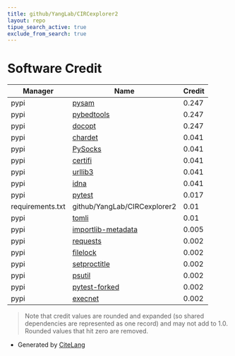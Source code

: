 ```yaml
---
title: github/YangLab/CIRCexplorer2
layout: repo
tipue_search_active: true
exclude_from_search: true
---
```

# Software Credit

|Manager|Name|Credit|
|-------|----|------|
|pypi|[pysam](https://github.com/pysam-developers/pysam)|0.247|
|pypi|[pybedtools](https://github.com/daler/pybedtools)|0.247|
|pypi|[docopt](http://docopt.org)|0.247|
|pypi|[chardet](https://github.com/chardet/chardet)|0.041|
|pypi|[PySocks](https://github.com/Anorov/PySocks)|0.041|
|pypi|[certifi](https://certifiio.readthedocs.io/en/latest/)|0.041|
|pypi|[urllib3](https://urllib3.readthedocs.io/)|0.041|
|pypi|[idna](https://github.com/kjd/idna)|0.041|
|pypi|[pytest](https://docs.pytest.org/en/latest/)|0.017|
|requirements.txt|github/YangLab/CIRCexplorer2|0.01|
|pypi|[tomli](https://pypi.org/project/tomli)|0.01|
|pypi|[importlib-metadata](https://pypi.org/project/importlib-metadata)|0.005|
|pypi|[requests](https://requests.readthedocs.io)|0.002|
|pypi|[filelock](https://pypi.org/project/filelock)|0.002|
|pypi|[setproctitle](https://pypi.org/project/setproctitle)|0.002|
|pypi|[psutil](https://pypi.org/project/psutil)|0.002|
|pypi|[pytest-forked](https://pypi.org/project/pytest-forked)|0.002|
|pypi|[execnet](https://pypi.org/project/execnet)|0.002|


> Note that credit values are rounded and expanded (so shared dependencies are represented as one record) and may not add to 1.0. Rounded values that hit zero are removed.


- Generated by [CiteLang](https://github.com/vsoch/citelang)
